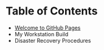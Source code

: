 # Table of Contents
* [Welcome to GitHub Pages](https://JamesErwinSkinner.GitHub.io/GitHubPages.html)
* My Workstation Build
* Disaster Recovery Procedures
